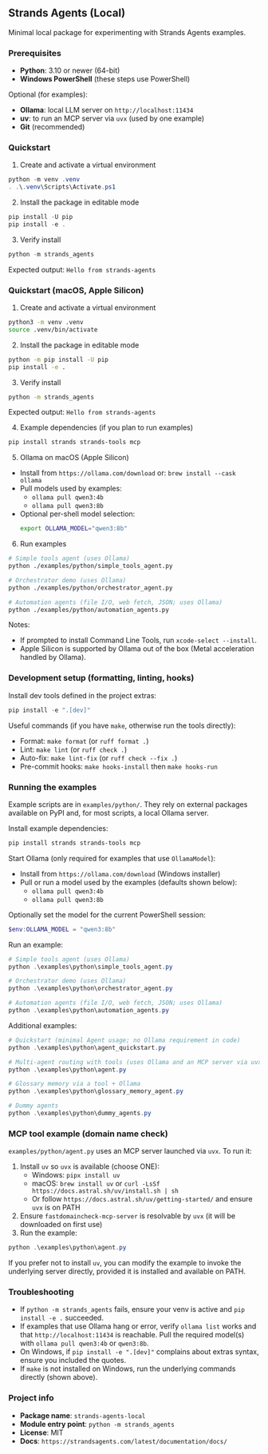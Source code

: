 ## Strands Agents (Local)

Minimal local package for experimenting with Strands Agents examples.

### Prerequisites
- **Python**: 3.10 or newer (64-bit)
- **Windows PowerShell** (these steps use PowerShell)

Optional (for examples):
- **Ollama**: local LLM server on `http://localhost:11434`
- **uv**: to run an MCP server via `uvx` (used by one example)
- **Git** (recommended)

### Quickstart
1) Create and activate a virtual environment
```powershell
python -m venv .venv
. .\.venv\Scripts\Activate.ps1
```

2) Install the package in editable mode
```powershell
pip install -U pip
pip install -e .
```

3) Verify install
```powershell
python -m strands_agents
```
Expected output: `Hello from strands-agents`

### Quickstart (macOS, Apple Silicon)
1) Create and activate a virtual environment
```bash
python3 -m venv .venv
source .venv/bin/activate
```

2) Install the package in editable mode
```bash
python -m pip install -U pip
pip install -e .
```

3) Verify install
```bash
python -m strands_agents
```
Expected output: `Hello from strands-agents`

4) Example dependencies (if you plan to run examples)
```bash
pip install strands strands-tools mcp
```

5) Ollama on macOS (Apple Silicon)
- Install from `https://ollama.com/download` or: `brew install --cask ollama`
- Pull models used by examples:
  - `ollama pull qwen3:4b`
  - `ollama pull qwen3:8b`
- Optional per-shell model selection:
  ```bash
  export OLLAMA_MODEL="qwen3:8b"
  ```

6) Run examples
```bash
# Simple tools agent (uses Ollama)
python ./examples/python/simple_tools_agent.py

# Orchestrator demo (uses Ollama)
python ./examples/python/orchestrator_agent.py

# Automation agents (file I/O, web fetch, JSON; uses Ollama)
python ./examples/python/automation_agents.py
```

Notes:
- If prompted to install Command Line Tools, run `xcode-select --install`.
- Apple Silicon is supported by Ollama out of the box (Metal acceleration handled by Ollama).

### Development setup (formatting, linting, hooks)
Install dev tools defined in the project extras:
```powershell
pip install -e ".[dev]"
```

Useful commands (if you have `make`, otherwise run the tools directly):
- Format: `make format` (or `ruff format .`)
- Lint: `make lint` (or `ruff check .`)
- Auto-fix: `make lint-fix` (or `ruff check --fix .`)
- Pre-commit hooks: `make hooks-install` then `make hooks-run`

### Running the examples
Example scripts are in `examples/python/`. They rely on external packages available on PyPI and, for most scripts, a local Ollama server.

Install example dependencies:
```powershell
pip install strands strands-tools mcp
```

Start Ollama (only required for examples that use `OllamaModel`):
- Install from `https://ollama.com/download` (Windows installer)
- Pull or run a model used by the examples (defaults shown below):
  - `ollama pull qwen3:4b`
  - `ollama pull qwen3:8b`

Optionally set the model for the current PowerShell session:
```powershell
$env:OLLAMA_MODEL = "qwen3:8b"
```

Run an example:
```powershell
# Simple tools agent (uses Ollama)
python .\examples\python\simple_tools_agent.py

# Orchestrator demo (uses Ollama)
python .\examples\python\orchestrator_agent.py

# Automation agents (file I/O, web fetch, JSON; uses Ollama)
python .\examples\python\automation_agents.py
```

Additional examples:
```powershell
# Quickstart (minimal Agent usage; no Ollama requirement in code)
python .\examples\python\agent_quickstart.py

# Multi-agent routing with tools (uses Ollama and an MCP server via uvx)
python .\examples\python\agent.py

# Glossary memory via a tool + Ollama
python .\examples\python\glossary_memory_agent.py

# Dummy agents
python .\examples\python\dummy_agents.py
```

### MCP tool example (domain name check)
`examples/python/agent.py` uses an MCP server launched via `uvx`. To run it:
1) Install `uv` so `uvx` is available (choose ONE):
   - Windows: `pipx install uv`
   - macOS: `brew install uv` or `curl -LsSf https://docs.astral.sh/uv/install.sh | sh`
   - Or follow `https://docs.astral.sh/uv/getting-started/` and ensure `uvx` is on PATH
2) Ensure `fastdomaincheck-mcp-server` is resolvable by `uvx` (it will be downloaded on first use)
3) Run the example:
```powershell
python .\examples\python\agent.py
```

If you prefer not to install `uv`, you can modify the example to invoke the underlying server directly, provided it is installed and available on PATH.

### Troubleshooting
- If `python -m strands_agents` fails, ensure your venv is active and `pip install -e .` succeeded.
- If examples that use Ollama hang or error, verify `ollama list` works and that `http://localhost:11434` is reachable. Pull the required model(s) with `ollama pull qwen3:4b` or `qwen3:8b`.
- On Windows, if `pip install -e ".[dev]"` complains about extras syntax, ensure you included the quotes.
- If `make` is not installed on Windows, run the underlying commands directly (shown above).

### Project info
- **Package name**: `strands-agents-local`
- **Module entry point**: `python -m strands_agents`
- **License**: MIT
- **Docs**: `https://strandsagents.com/latest/documentation/docs/`


